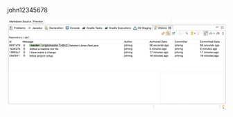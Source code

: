 john12345678

![alt text](https://github.com/johnng44/comp3111-lab1-2022f/blob/master/screenshot/gitHistory.png?raw=true)